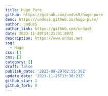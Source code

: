 ```yaml
---
title: Hugo Pure
github: https://github.com/undus5/hugo-pure
demo: https://undus5.github.io/hugo-pure/
author: undus5
author_link: https://github.com/undus5
date: 2023-11-30T14:21:01.807Z
description: https://www.undus.net
ssg:
  - Hugo
css: []
cms: []
category: []
draft: false
publish_date: '2023-09-29T02:55:36Z'
update_date: '2023-11-26T13:38:23Z'
github_star: 1
github_fork: 0
---
```

